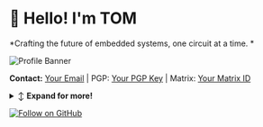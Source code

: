 # 👋 Hello! I'm TOM

*Crafting the future of embedded systems, one circuit at a time. *

![Profile Banner](link-to-your-banner-image)

**Contact:** [Your Email](mailto:your@email.com) | PGP: [Your PGP Key](link-to-pgp-key) | Matrix: [Your Matrix ID](link-to-matrix-profile)

<details>
<summary>↕️ <b>Expand for more!</b></summary>
As a seasoned embedded systems engineer with over [X years] of experience, I've honed my expertise in bridging the gap between hardware and software in the Internet of Things (IoT) space. As the Technology Orchestration Manager (TOM), I've led multiple projects from concept to deployment, specializing in distributed systems and edge computing. My passion lies in crafting intuitive interfaces that simplify complex technologies for end-users. 

I'm always eager to discuss the latest trends in IoT, so feel free to reach out if you're interested in cutting-edge innovation.
<details>
<summary><b>About Me</b></summary>

As an embedded systems enthusiast and software developer, I specialize in bringing complex hardware to life. I thrive in the tangled web of embedded design, and being Technology Orchestration Manager (TOM), I am the architect behind a symphony of devices and systems, each playing its part in the grand ballet of innovation and connectivity.
With a focus on distributed systems, edge computing, and intuitive interfaces, I am driven by the challenge of solving real-world problems with innovative tech. Let's explore the future of IoT together.

</details>

<details>
<summary><b>Latest Blog Posts</b></summary>

- [Agile Development in Embedded Systems](link-to-post)
- [The Role of Raspberry Pi in Edge Computing](link-to-post)
- [Efficient Prototyping with Pimoroni](link-to-post)
- [Navigating the IoT Landscape with MQTT and CoAP](link-to-post)
- [Microcontrollers: From Hobbyist to Professional](link-to-post)

[➡️ More Posts](link-to-more-posts)

</details>

<details>
<summary><b>Tech Stack</b></summary>

| Category            | Technologies                           |
|---------------------|----------------------------------------|
| **Embedded Systems**| Raspberry Pi, Arduino, Microcontrollers|
| **Distributed Systems**| Pimoroni Interfaces, Edge Computing, IoT Protocols|
| **Programming**     | Python, C/C++, Rust                    |
| **Cloud & DevOps**  | AWS IoT, Docker, Kubernetes            |
| **Automation & Testing**| CI/CD Pipelines, Unit Testing, Hardware Simulations|
| **Tooling & Frameworks**| Linux, ROS (Robot Operating System), Node-RED|

[See ➡️ Full Tech Stack](link-to-full-tech-stack)

</details>

<details>
<summary><b>GitHub Stats</b></summary>

![GitHub Stats](link-to-github-stats-image)

</details>

<details>
<summary><b>Pinned Repositories</b></summary>

### [Distributed Pi System](link-to-repo)
An advanced distributed system connecting multiple Raspberry Pis with Pimoroni interfaces for edge IoT applications.

### [Embedded Security Suite](link-to-repo)
A toolkit focusing on security practices for embedded systems and IoT devices.

### [Pi Edge Computing Framework](link-to-repo)
Framework designed to leverage the power of Raspberry Pi in edge computing environments.

</details>

<details>
<summary><b>Achievements</b></summary>

- Key speaker at [Embedded Systems Conference 2023](link-to-conference)
- Lead contributor to [Open Source IoT Project](link-to-project)
- Published research on [Distributed Computing with Raspberry Pi](link-to-research)

</details>

<details>
<summary><b>Let's Build Something Together</b></summary>

I'm always on the lookout for challenging projects and innovative collaborations in the realm of embedded systems and edge computing.

</details>

</details>

[![Follow on GitHub](https://img.shields.io/github/followers/username?label=Follow&style=social)](link-to-your-GitHub-profile)
